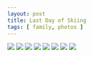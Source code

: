 ```yaml
---
layout: post
title: Last Day of Skiing
tags: [ family, photos ]
---
```





<div class="fotorama"  data-allowfullscreen="true" data-width="100%"  data-ratio="800/600">
    <!--https://photos.app.goo.gl/bQpmNDWg1ikN7sibA-->
    <img src="https://images.northbriton.net/AP1GczPup3BjVV28cOpmgIQddQ6rbYAksCVYJJC5f7idSSfOb4NjdLWtUAJqLiILZT8ScbnA7k9tIvPK-rd6eFPE3AuIFkpst1Op2h7JAaiYsgN2gHQPCKqK">
    <img src="https://images.northbriton.net/AP1GczNXM49YrDVd8g8d1CRLvl0SUG3MgI8TOSRxynIsId0SE5_Zv3vAMK7EmR2jQeFc9CkoJO6ptSyd4EX-3ydkS4EmS4kLgAwxfVmIKt3Qhluv8Spif2vm">
    <img src="https://images.northbriton.net/AP1GczPjWhWFH96Bdic2UXOA73oWSJ8BVU8grnFClCuXsRYnFtE-Ac8Va64ZrF9G21od3fyXlg4_kuso121uwsODH34lCyL7u9u5_ztZAO8NjKQ-VudL-CvH">
    <img src="https://images.northbriton.net/AP1GczOwSwQeebVLOINkWpGC7LwsO7WtzTIEc0PoBoWj7Fg4KbTJ6GtvlN00TTZfw_tVXPt_9I10USM3JMkQTRWTTB0caRvv1xqB0f4Lncl2gMPXmQ4MaA3N">
    <img src="https://images.northbriton.net/AP1GczNJd5rTXm7InGpP6VDGIlGbHZfmVcTQQ9aXhez8hjzedEApqJvaVPzI5bNT9XgHvTmCwBUpLclKCEolq8BLK7fNW0XbI3c33Owj2CIRECjiOT-bbWL0">
    <img src="https://images.northbriton.net/AP1GczN98N9EDPlm5TTMqw0EPvaUibTIUPhnX82vXpaCf3FLFfpoGmcq3k1uE1_w3NunXPm5c2Uo_5Nf7XAJBHEIHg0zSY6NnxtMl91IlULAkvcBZxTUDnxb">
    <img src="https://images.northbriton.net/AP1GczMmyVV8KEL5elUU6YYwAv_LUbp5NvewX7mFlq4Y4zx90Wki5-OZfOlVXm0wzj9pyS8dSJXIQtdQqdmjuU-oBCvSDD79a5jAW38XITBX76t0YGQjEpB0">
    <img src="https://images.northbriton.net/AP1GczOR8XQH5PMHwW6bsJHieQywwbuHBB32a7u2LK2oAieF9VDwFvazZ6zAIhtUQsp0lQ0G8GdAtmUJBaeuSm_wqmiXcBj15jXITxMsBtQs8BG9xSwTk47a">
</div>
